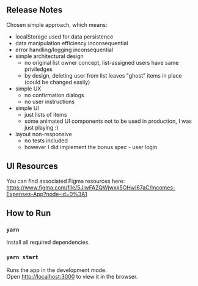 ## Release Notes

Chosen simple approach, which means:

* localStorage used for data persistence
* data manipulation efficiency inconsequential
* error handling/logging inconsequential
* simple architectural design
  * no original list owner concept, list-assigned users have same priviledges
  * by design, deleting user from list leaves "ghost" items in place (could be changed easily)
* simple UX
  * no confirmation dialogs
  * no user instructions
* simple UI
  * just lists of items
  * some animated UI components not to be used in production, I was just playing :)
* layout non-responsive
  * no tests included
  * however I did implement the bonus spec - user login

## UI Resources

You can find associated Figma resources here:<br />
https://www.figma.com/file/5JlwFAZQWjwxk5OHwI67aC/Incomes-Expenses-App?node-id=0%3A1

## How to Run

### `yarn`

Install all required dependencies.

### `yarn start`

Runs the app in the development mode.<br />
Open [http://localhost:3000](http://localhost:3000) to view it in the browser.
